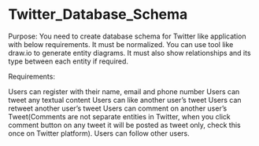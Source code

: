 # Twitter_Database_Schema

Purpose: You need to create database schema for Twitter like application with below requirements. It must be normalized. You can use tool like draw.io to generate entity diagrams. It must also show relationships and its type between each entity if required.

Requirements:

Users can register with their name, email and phone number
Users can tweet any textual content
Users can like another user’s tweet
Users can retweet another user’s tweet
Users can comment on another user’s Tweet(Comments are not separate entities in Twitter, when you click comment button on any tweet it will be posted as tweet only, check this once on Twitter platform).
Users can follow other users.
